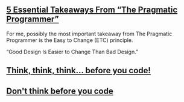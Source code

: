 ## [5 Essential Takeaways From “The Pragmatic Programmer”](https://betterprogramming.pub/5-essential-takeaways-from-the-pragmatic-programmer-6bb3db986294)


For me, possibly the most important takeaway from The Pragmatic Programmer is the Easy to Change (ETC) principle.

“Good Design Is Easier to Change Than Bad Design.”


## [Think, think, think… before you code!](https://codeburst.io/think-think-think-before-you-code-52890a917ffd)

## [Don't think before you code](https://www.reddit.com/r/ProgrammerHumor/comments/79x1v9/dont_think_before_you_code/)